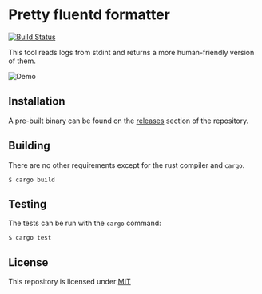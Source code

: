 # Pretty fluentd formatter

[![Build Status](https://travis-ci.com/xswordsx/ff.svg?branch=master)](https://travis-ci.com/xswordsx/ff)

This tool reads logs from stdint and returns a more
human-friendly version of them.

![Demo](http://a.webpurr.com/56Lz.webp)

## Installation

A pre-built binary can be found on the [releases](https://github.com/xswordsx/ff/releases)
section of the repository.

## Building

There are no other requirements except for the rust compiler
and `cargo`.

    $ cargo build

## Testing

The tests can be run with the `cargo` command:

    $ cargo test

## License

This repository is licensed under [MIT](https://opensource.org/licenses/MIT)

